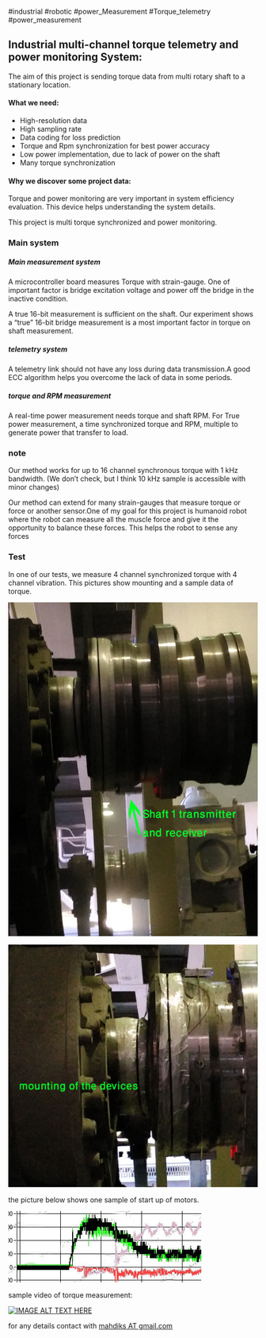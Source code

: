 \#industrial #robotic #power_Measurement #Torque_telemetry #power_measurement

## Industrial multi-channel torque telemetry and power monitoring System:

The aim of this project is sending torque data from multi rotary shaft to a stationary location.

#### What we need:

- High-resolution data
- High sampling rate
- Data coding for loss prediction
- Torque and Rpm synchronization for best power accuracy
- Low power implementation, due to lack of power on the shaft
- Many torque synchronization



#### Why we discover some project data:

Torque and power monitoring are very important in system efficiency evaluation. This device helps understanding the system details.

This project is multi torque synchronized and power monitoring.



### Main system

##### Main measurement system

A microcontroller board measures Torque with strain-gauge. One of important factor is bridge excitation voltage and power off the bridge in the inactive condition.

A true 16-bit measurement is sufficient on the shaft. Our experiment shows a “true” 16-bit bridge measurement is a most important factor in torque on shaft measurement.

##### telemetry system

A telemetry link should not have any loss during data transmission.A good ECC algorithm helps you overcome the lack of data in some periods.

 ##### torque and RPM measurement

A real-time power measurement needs torque and shaft RPM. For True power measurement, a time synchronized torque and RPM, multiple to generate power that transfer to load.



### note

Our method works for up to 16 channel synchronous torque with 1 kHz bandwidth. (We don’t check, but I think 10 kHz sample is accessible with minor changes) 

Our method can extend for many strain-gauges that measure torque or force or another sensor.One of my goal for this project is humanoid robot where the robot can measure all the muscle force and give it the opportunity to balance these forces. This helps the robot to sense any forces 

### Test

In one of our tests, we measure 4 channel synchronized torque with 4 channel vibration. This pictures show mounting and a sample data of torque.

![Motor1](.\img\img1.jpg)

![mounting](./img/img2.jpg)

the picture below shows one sample of start up of motors.

![Sample result of 4 torque](./img/img3.jpg)

sample video of torque measurement:

[![IMAGE ALT TEXT HERE](https://img.youtube.com/vi/eKOW8vPVlRw/0.jpg)](https://www.youtube.com/watch?v=eKOW8vPVlRw)



for any details contact with <u>mahdiks AT gmail.com</u>

   

 

 

 

 

 
